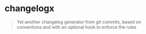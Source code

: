 # changelogx
> Yet another changelog generator from git commits, based on conventions and with an optional hook to enforce the rules
